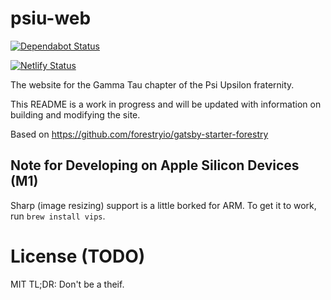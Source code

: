 # psiu-web

[![Dependabot Status](https://api.dependabot.com/badges/status?host=github&repo=psiu-gt/psiu-gt)](https://dependabot.com)

[![Netlify Status](https://api.netlify.com/api/v1/badges/80f9b837-7ec4-4acd-b3fd-511fb49cdf6a/deploy-status)](https://app.netlify.com/sites/psiugt/deploys)

The website for the Gamma Tau chapter of the Psi Upsilon fraternity.

This README is a work in progress and will be updated with information on
building and modifying the site.

Based on https://github.com/forestryio/gatsby-starter-forestry

## Note for Developing on Apple Silicon Devices (M1)

Sharp (image resizing) support is a little borked for ARM. To get it to work, run `brew install vips`.

# License (TODO)

MIT
TL;DR: Don't be a theif.
